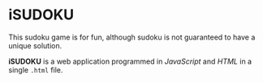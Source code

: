 # iSUDOKU
This sudoku game is for fun, although sudoku is not guaranteed to have a unique solution.

**iSUDOKU** is a web application programmed in *JavaScript* and *HTML* in a single `.html` file.
